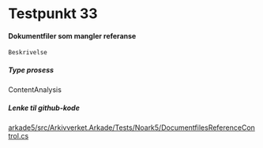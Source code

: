 # Testpunkt 33
#### Dokumentfiler som mangler referanse

```
Beskrivelse
```

##### Type prosess
ContentAnalysis

##### Lenke til github-kode
[arkade5/src/Arkivverket.Arkade/Tests/Noark5/DocumentfilesReferenceControl.cs](https://github.com/arkivverket/arkade5/blob/master/src/Arkivverket.Arkade/Tests/Noark5/DocumentfilesReferenceControl.cs)